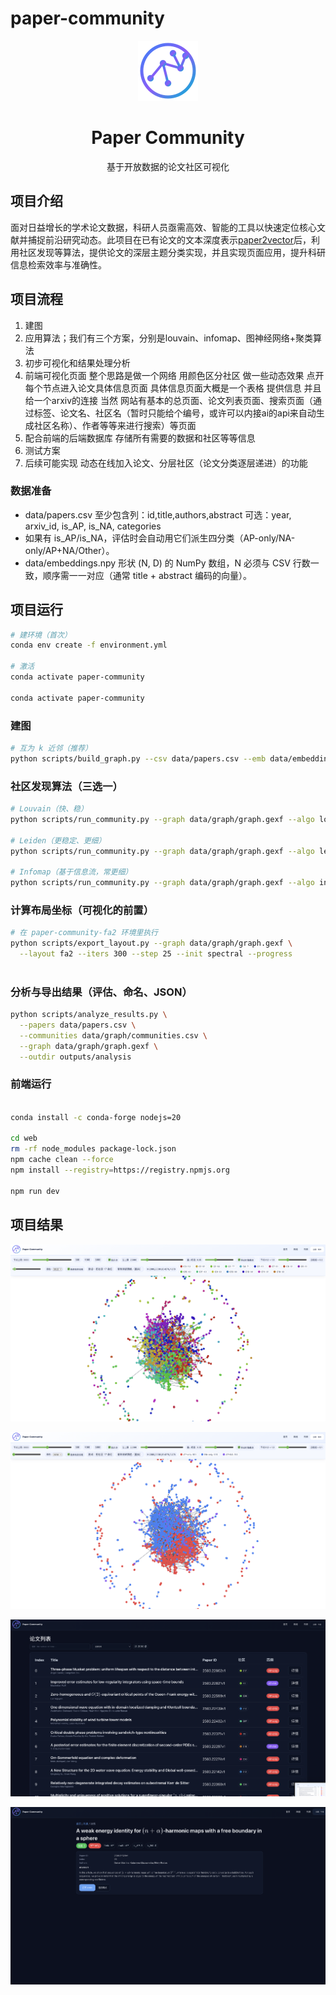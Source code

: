 # paper-community

<p align="center">
  <a href="https://github.com/Gimmnm/paper-community">
    <img src="web/public/pic/logo.svg" alt="Paper Community" height="96">
  </a>
</p>

<h1 align="center">Paper Community</h1>
<p align="center">
  基于开放数据的论文社区可视化
</p>

## 项目介绍

面对日益增长的学术论文数据，科研人员亟需高效、智能的工具以快速定位核心文献并捕捉前沿研究动态。此项目在已有论文的文本深度表示[paper2vector](https://github.com/Gimmnm/paper2vector)后，利用社区发现等算法，提供论文的深层主题分类实现，并且实现页面应用，提升科研信息检索效率与准确性。

## 项目流程

1. 建图
2. 应用算法；我们有三个方案，分别是louvain、infomap、图神经网络+聚类算法
3. 初步可视化和结果处理分析
4. 前端可视化页面 整个思路是做一个网络 用颜色区分社区 做一些动态效果 点开每个节点进入论文具体信息页面 具体信息页面大概是一个表格 提供信息 并且给一个arxiv的连接 当然 网站有基本的总页面、论文列表页面、搜索页面（通过标签、论文名、社区名（暂时只能给个编号，或许可以内接ai的api来自动生成社区名称）、作者等等来进行搜索）等页面
5. 配合前端的后端数据库 存储所有需要的数据和社区等等信息
6. 测试方案
7. 后续可能实现 动态在线加入论文、分层社区（论文分类逐层递进）的功能

### 数据准备

- data/papers.csv
至少包含列：id,title,authors,abstract
可选：year, arxiv_id, is_AP, is_NA, categories
- 如果有 is_AP/is_NA，评估时会自动用它们派生四分类（AP-only/NA-only/AP+NA/Other）。
- data/embeddings.npy
形状 (N, D) 的 NumPy 数组，N 必须与 CSV 行数一致，顺序需一一对应（通常 title + abstract 编码的向量）。

## 项目运行

```bash
# 建环境（首次）
conda env create -f environment.yml

# 激活
conda activate paper-community

conda activate paper-community
```

### 建图

```bash
# 互为 k 近邻（推荐）
python scripts/build_graph.py --csv data/papers.csv --emb data/embeddings.npy --mode mutual-knn --k 10 --tau 0.30 --outdir data/graph
```

### 社区发现算法（三选一）

```bash
# Louvain（快、稳）
python scripts/run_community.py --graph data/graph/graph.gexf --algo louvain --resolution 2.0

# Leiden（更稳定、更细）
python scripts/run_community.py --graph data/graph/graph.gexf --algo leiden  --resolution 2.0cd backend

# Infomap（基于信息流，常更细）
python scripts/run_community.py --graph data/graph/graph.gexf --algo infomap
```

### 计算布局坐标（可视化的前置）

```bash
# 在 paper-community-fa2 环境里执行
python scripts/export_layout.py --graph data/graph/graph.gexf \
  --layout fa2 --iters 300 --step 25 --init spectral --progress
  
```

### 分析与导出结果（评估、命名、JSON）

```bash
python scripts/analyze_results.py \
  --papers data/papers.csv \
  --communities data/graph/communities.csv \
  --graph data/graph/graph.gexf \
  --outdir outputs/analysis

```

### 前端运行

```bash

conda install -c conda-forge nodejs=20

cd web
rm -rf node_modules package-lock.json
npm cache clean --force
npm install --registry=https://registry.npmjs.org

npm run dev

```

## 项目结果

![Network Graph](/web/public/pic/network.png)

![Network Graph colored by four catogories](/web/public/pic/network_four.png)

![List Page](/web/public/pic/list_page.png)

![Detailed Page](/web/public/pic/detail_page.png)
